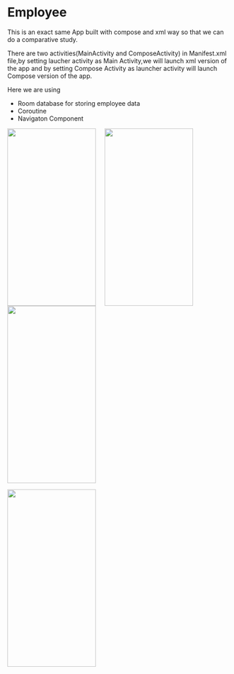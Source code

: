 # Employee
This is an exact same App built with compose and xml way so that we can do a comparative study.

There are two activities(MainActivity and ComposeActivity) in Manifest.xml file,by setting laucher activity as Main Activity,we will launch xml version of the app and by setting Compose Activity as launcher activity will launch Compose version of the app.

Here we are using
* Room database for storing employee data
* Coroutine 
* Navigaton Component


<img src="https://user-images.githubusercontent.com/69786552/221608229-bc43f47e-b397-4914-b520-85da26045d2e.jpg" width="200" height="400" /><img src="https://user-images.githubusercontent.com/69786552/221608259-a4307c6b-c059-4dc9-8134-9c7de39c69f6.jpg" width="200" height="400" hspace="20"/><img src="https://user-images.githubusercontent.com/69786552/221608303-d26fcd72-683a-400c-b374-6e775bae28b3.jpg" width="200" height="400"/>

<img src="https://user-images.githubusercontent.com/69786552/221608323-f61b955f-d255-4c3a-8b07-828573c67188.jpg" width="200" height="400" /> 
